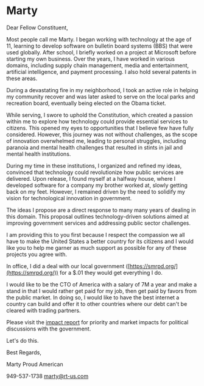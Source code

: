 # Marty

Dear Fellow Constituent,

Most people call me Marty. I began working with technology at the age of 11, learning to develop software on bulletin board systems (BBS) that were used globally. After school, I briefly worked on a project at Microsoft before starting my own business. Over the years, I have worked in various domains, including supply chain management, media and entertainment, artificial intelligence, and payment processing. I also hold several patents in these areas.

During a devastating fire in my neighborhood, I took an active role in helping my community recover and was later asked to serve on the local parks and recreation board, eventually being elected on the Obama ticket.

While serving, I swore to uphold the Constitution, which created a passion within me to explore how technology could provide essential services to citizens. This opened my eyes to opportunities that I believe few have fully considered. However, this journey was not without challenges, as the scope of innovation overwhelmed me, leading to personal struggles, including paranoia and mental health challenges that resulted in stints in jail and mental health institutions.

During my time in these institutions, I organized and refined my ideas, convinced that technology could revolutionize how public services are delivered. Upon release, I found myself at a halfway house, where I developed software for a company my brother worked at, slowly getting back on my feet. However, I remained driven by the need to solidify my vision for technological innovation in government.

The ideas I propose are a direct response to many many years of dealing in this domain. This proposal outlines technology-driven solutions aimed at improving government services and addressing public sector challenges.

I am providing this to you first because I respect the compassion we all have to make the United States a better country for its citizens and I would like you to help me garner as much support as possible for any of these projects you agree with.

In office, I did a deal with our local government ([https://smrpd.org/](https://smrpd.org/)) for a $.01 they would get everything I do.

I would like to be the CTO of America with a salary of 7M a year and make a stand in that I would rather get paid for my job, then get paid by favors from the public market. In doing so, I would like to have the best internet a country can build and offer it to other countries where our debt can't be cleared with trading partners.

Please visit the [impact report](/impact-report) for priority and market impacts for political discussions with the government.

Let's do this.

Best Regards,

Marty
Proud American

949-537-1738
marty@rt-us.com
